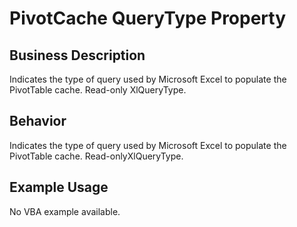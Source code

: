 # PivotCache QueryType Property

## Business Description
Indicates the type of query used by Microsoft Excel to populate the PivotTable cache. Read-only XlQueryType.

## Behavior
Indicates the type of query used by Microsoft Excel to populate the PivotTable cache. Read-onlyXlQueryType.

## Example Usage
No VBA example available.